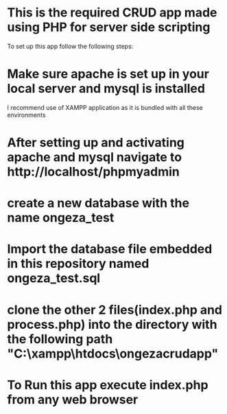 # This is the required CRUD app made using PHP for server side scripting 
To set up this app follow the following steps:
# Make sure apache is set up in your local server and mysql is installed 
I recommend use of XAMPP application as it is bundled with all these environments
# After setting up and activating apache and mysql navigate to http://localhost/phpmyadmin
# create a new database with the name ongeza_test 
# Import the database file embedded in this repository named ongeza_test.sql 
# clone the other 2 files(index.php and process.php) into the directory with the following path "C:\xampp\htdocs\ongezacrudapp"
# To Run this app execute index.php from any web browser
